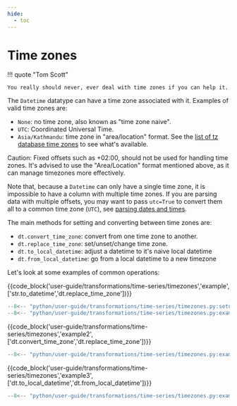 ```yaml
---
hide:
  - toc
---
```


# Time zones

!!! quote "Tom Scott"

    You really should never, ever deal with time zones if you can help it.

The `Datetime` datatype can have a time zone associated with it.
Examples of valid time zones are:

- `None`: no time zone, also known as "time zone naive".
- `UTC`: Coordinated Universal Time.
- `Asia/Kathmandu`: time zone in "area/location" format.
  See the [list of tz database time zones](https://en.wikipedia.org/wiki/List_of_tz_database_time_zones)
  to see what's available.

Caution: Fixed offsets such as +02:00, should not be used for handling time zones. It's advised to use the "Area/Location" format mentioned above, as it can manage timezones more effectively.

Note that, because a `Datetime` can only have a single time zone, it is
impossible to have a column with multiple time zones. If you are parsing data
with multiple offsets, you may want to pass `utc=True` to convert
them all to a common time zone (`UTC`), see [parsing dates and times](parsing.md).

The main methods for setting and converting between time zones are:

- `dt.convert_time_zone`: convert from one time zone to another.
- `dt.replace_time_zone`: set/unset/change time zone.
- `dt.to_local_datetime`: adjust a datetime to it's naive local datetime
- `dt.from_local_datetime`: go from a local datetime to a new timezone

Let's look at some examples of common operations:

{{code_block('user-guide/transformations/time-series/timezones','example',['str.to_datetime','dt.replace_time_zone'])}}

```python exec="on" result="text" session="user-guide/transformations/ts/timezones"
--8<-- "python/user-guide/transformations/time-series/timezones.py:setup"
--8<-- "python/user-guide/transformations/time-series/timezones.py:example"
```

{{code_block('user-guide/transformations/time-series/timezones','example2',['dt.convert_time_zone','dt.replace_time_zone'])}}

```python exec="on" result="text" session="user-guide/transformations/ts/timezones"
--8<-- "python/user-guide/transformations/time-series/timezones.py:example2"
```

{{code_block('user-guide/transformations/time-series/timezones','example3',['dt.to_local_datetime','dt.from_local_datetime'])}}

```python exec="on" result="text" session="user-guide/transformations/ts/timezones"
--8<-- "python/user-guide/transformations/time-series/timezones.py:example3"
```